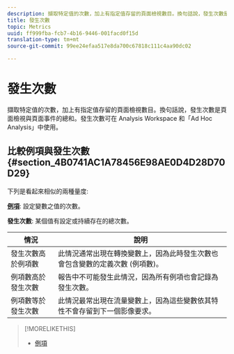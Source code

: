 ```yaml
---
description: 擷取特定值的次數，加上有指定值存留的頁面檢視數目。換句話說，發生次數是頁面檢視與頁面事件的總和。發生次數可在 Analysis Workspace 和「Ad Hoc Analysis」中使用。
title: 發生次數
topic: Metrics
uuid: ff999fba-fcb7-4b16-9446-001facd0f15d
translation-type: tm+mt
source-git-commit: 99ee24efaa517e8da700c67818c111c4aa90dc02

---
```



# 發生次數

擷取特定值的次數，加上有指定值存留的頁面檢視數目。換句話說，發生次數是頁面檢視與頁面事件的總和。發生次數可在 Analysis Workspace 和「Ad Hoc Analysis」中使用。

## 比較例項與發生次數 {#section_4B0741AC1A78456E98AE0D4D28D70D29}

下列是看起來相似的兩種量度:

**[例項](/help/components/c-variables/c-metrics/metrics-instance.md)**: 設定變數之值的次數。

**發生次數**: 某個值有設定或持續存在的總次數。

| 情況 | 說明 |
|---|---|
| 發生次數高於例項數 | 此情況通常出現在轉換變數上，因為此時發生次數也會包含變數的定義次數 (例項數)。 |
| 例項數高於發生次數 | 報告中不可能發生此情況，因為所有例項也會記錄為發生次數。 |
| 例項數等於發生次數 | 此情況最常出現在流量變數上，因為這些變數依其特性不會存留到下一個影像要求。 |

>[!MORELIKETHIS]
>
>* [例項](/help/components/c-variables/c-metrics/metrics-instance.md)

